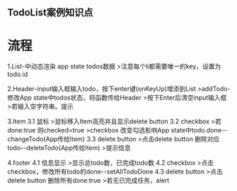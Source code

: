 ## TodoList案例知识点






# 流程
1.List-中动态渲染 app state todos数据
    >注意每个li都需要唯一的key，设置为todo.id

2.Header-input输入框输入todo，按下enter键(onKeyUp)增添到List
    >addTodo-修改App state中todos状态，将函数传给Header
    >按下Enter后清空input输入框
    >若输入空字符串。提示

3.Item
    3.1 鼠标
        >鼠标移入Item高亮并且显示delete button
    3.2 checkbox
        >若done:true 则checked=true
        >checkbox 改变勾选影响App state中todo.done--changeTodo(App传给Item)
    3.3 delete button
        >点击delete button 删除对应todo--deleteTodo(App传给Item)
        >提示信息

4.footer
    4.1 信息显示
        >显示总todo数，已完成todo数
    4.2 checkbox
        >点击checkbox，修改所有todo的done--setAllTodoDone
    4.3 delete button
        >点击delete button 删除所有done:true
        >若无已完成任务，alert
    